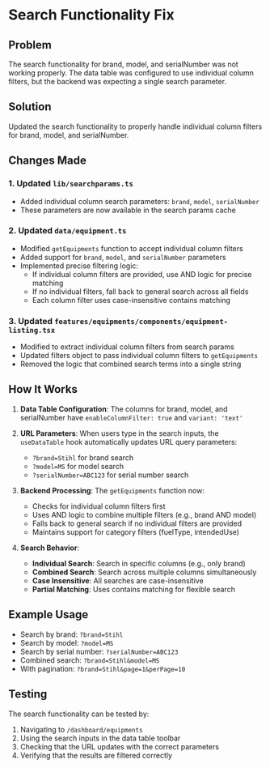 # Search Functionality Fix

## Problem
The search functionality for brand, model, and serialNumber was not working properly. The data table was configured to use individual column filters, but the backend was expecting a single search parameter.

## Solution
Updated the search functionality to properly handle individual column filters for brand, model, and serialNumber.

## Changes Made

### 1. Updated `lib/searchparams.ts`
- Added individual column search parameters: `brand`, `model`, `serialNumber`
- These parameters are now available in the search params cache

### 2. Updated `data/equipment.ts`
- Modified `getEquipments` function to accept individual column filters
- Added support for `brand`, `model`, and `serialNumber` parameters
- Implemented precise filtering logic:
  - If individual column filters are provided, use AND logic for precise matching
  - If no individual filters, fall back to general search across all fields
  - Each column filter uses case-insensitive contains matching

### 3. Updated `features/equipments/components/equipment-listing.tsx`
- Modified to extract individual column filters from search params
- Updated filters object to pass individual column filters to `getEquipments`
- Removed the logic that combined search terms into a single string

## How It Works

1. **Data Table Configuration**: The columns for brand, model, and serialNumber have `enableColumnFilter: true` and `variant: 'text'`

2. **URL Parameters**: When users type in the search inputs, the `useDataTable` hook automatically updates URL query parameters:
   - `?brand=Stihl` for brand search
   - `?model=MS` for model search  
   - `?serialNumber=ABC123` for serial number search

3. **Backend Processing**: The `getEquipments` function now:
   - Checks for individual column filters first
   - Uses AND logic to combine multiple filters (e.g., brand AND model)
   - Falls back to general search if no individual filters are provided
   - Maintains support for category filters (fuelType, intendedUse)

4. **Search Behavior**:
   - **Individual Search**: Search in specific columns (e.g., only brand)
   - **Combined Search**: Search across multiple columns simultaneously
   - **Case Insensitive**: All searches are case-insensitive
   - **Partial Matching**: Uses contains matching for flexible search

## Example Usage

- Search by brand: `?brand=Stihl`
- Search by model: `?model=MS`
- Search by serial number: `?serialNumber=ABC123`
- Combined search: `?brand=Stihl&model=MS`
- With pagination: `?brand=Stihl&page=1&perPage=10`

## Testing
The search functionality can be tested by:
1. Navigating to `/dashboard/equipments`
2. Using the search inputs in the data table toolbar
3. Checking that the URL updates with the correct parameters
4. Verifying that the results are filtered correctly
